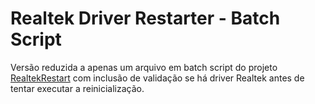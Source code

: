 # Realtek Driver Restarter - Batch Script

Versão reduzida a apenas um arquivo em batch script do projeto [RealtekRestart](https://github.com/Truleu/RealtekRestart) com inclusão de validação se há driver Realtek antes de tentar executar a reinicialização.